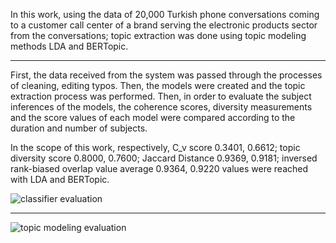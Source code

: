 In this work, using the data of 20,000 Turkish phone conversations coming to a customer call center of a brand serving the electronic products sector from the conversations; topic extraction was done using topic modeling methods LDA and BERTopic.
___
First, the data received from the system was passed through the processes of cleaning, editing typos. Then, the models were created and the topic extraction process was performed. Then, in order to evaluate the subject inferences of the models, the coherence scores, diversity measurements and the score values of each model were compared according to the duration and number of subjects.

In the scope of this work, respectively, C_v score 0.3401, 0.6612; topic diversity score 0.8000, 0.7600; Jaccard Distance 0.9369, 0.9181; inversed rank-biased overlap value average 0.9364, 0.9220 values were reached with LDA and BERTopic.

![classifier evaluation](kumbaraci/ml-works/customer_topic_modeling/eva0.png)
___
![topic modeling evaluation](kumbaraci/ml-works/customer_topic_modeling/eva1.png)
